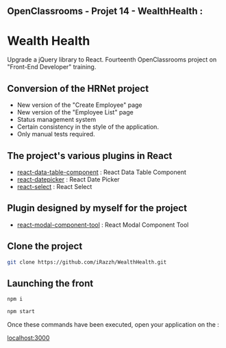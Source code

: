 ﻿## OpenClassrooms - Projet 14 - WealthHealth :

# Wealth Health

Upgrade a jQuery library to React.
Fourteenth OpenClassrooms project on "Front-End Developer" training.

## Conversion of the HRNet project

- New version of the "Create Employee" page
- New version of the "Employee List" page
- Status management system
- Certain consistency in the style of the application.
- Only manual tests required. 

## The project's various plugins in React

- [react-data-table-component](https://react-data-table-component.netlify.app/?path=/story/getting-started-intro--page) : React Data Table Component
- [react-datepicker](https://www.npmjs.com/package/react-datepicker) : React Date Picker
- [react-select](https://www.npmjs.com/package/react-select) : React Select

## Plugin designed by myself for the project

- [react-modal-component-tool](https://www.npmjs.com/package/react-modal-component-tool) : React Modal Component Tool

## Clone the project

```bash
git clone https://github.com/iRazzh/WealthHealth.git
```

## Launching the front 

```bash
npm i
```
```bash
npm start
```

Once these commands have been executed, open your application on the :

[localhost:3000](http://localhost:3000)